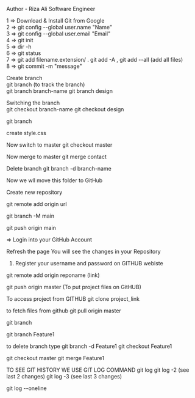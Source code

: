 
Author - Riza Ali Software Engineer
<br>

1 =>   Download & Install Git from Google   <br>
2 =>   git config --global user.name "Name" <br>
3 =>   git config --global user.email "Email"   <br>
4 =>   git init     <br>
5 =>   dir -h   <br>
6 =>   git status   <br>
7 =>   git add filename.extension/ . git add -A , git add --all (add all files) <br>
8 =>   git commit -m "message"  <br>

Create branch <br>
git branch (to track the branch)    <br>
git branch branch-name               git branch design      <br>
 
Switching the branch <br>
git checkout branch-name             git checkout design    <br>

git branch      <br>

create style.css <br>

Now switch to master                git checkout master         <br>

Now merge to master                 git merge contact           <br>

Delete branch                       git branch -d branch-name      <br>

Now we wll move this folder to GitHub  <br>

Create new repository <br>

git remote add origin url       <br>

git branch -M main      <br>

git push origin main        <br>

=> Login into your GitHub Account       <br>

Refresh the page You will see the changes in your Repository <br>














1. Register your username and password on GITHUB webiste        

git remote add origin reponame (link)

git push origin master    (To put project files on GitHUB)

To access project from GITHUB
git clone project_link

to fetch files from github
git pull origin master

git branch

git branch Feature1

to delete branch type 
git branch -d Feature1
git checkout Feature1

git checkout master
git merge Feature1


TO SEE GIT HISTORY WE USE GIT LOG COMMAND 
git log
git log -2 (see last 2 changes)
git log -3 (see last 3 changes)

git log --oneline